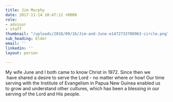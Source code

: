 ```yaml
---
title: Jim Murphy
date: 2017-11-14 10:47:11 +0000
role:
- advisor
- staff
thumbnail: "/uploads/2018/09/16/Jim-and-June-e1472733780963-circle.png"
sub_heading: Elder
email: ''
linkedin: ''
layout: person

---
```

My wife June and I both came to know Christ in 1972. Since then we  have shared a desire to serve the Lord - no matter where or how! Our time serving with the Institute of Evangelism in Papua New Guinea enabled us to grow and understand other cultures, which has been a blessing in our serving of the Lord and His people.
